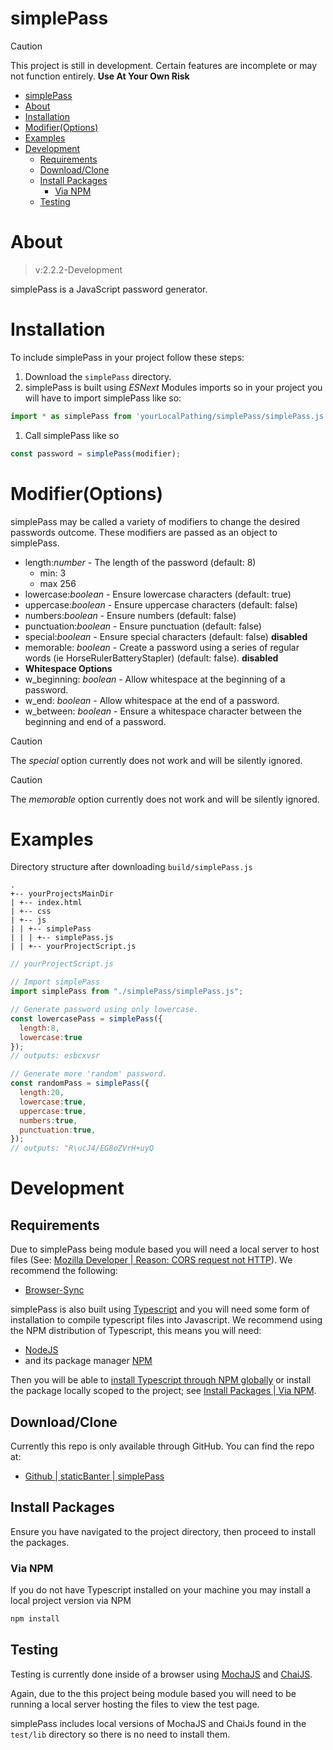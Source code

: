 simplePass
=

> [!CAUTION]
> This project is still in development. Certain features are incomplete or may not function entirely. **Use At Your Own Risk**

- [simplePass](#simplepass)
- [About](#about)
- [Installation](#installation)
- [Modifier(Options)](#modifieroptions)
- [Examples](#examples)
- [Development](#development)
  - [Requirements](#requirements)
  - [Download/Clone](#downloadclone)
  - [Install Packages](#install-packages)
    - [Via NPM](#via-npm)
  - [Testing](#testing)

# About

> v:2.2.2-Development

simplePass is a JavaScript password generator.

# Installation

To include simplePass in your project follow these steps:

1. Download the ```simplePass``` directory.
2. simplePass is built using *ESNext* Modules imports so in your project you will have to import simplePass like so:
```javascript
import * as simplePass from 'yourLocalPathing/simplePass/simplePass.js';
```
1. Call simplePass like so 
```javascript
const password = simplePass(modifier);
```

# Modifier(Options)

simplePass may be called a variety of modifiers to change the desired passwords outcome. These modifiers are passed as an object to simplePass.

* length:*number* - The length of the password (default: 8)
  * min: 3
  * max 256
* lowercase:*boolean* - Ensure lowercase characters (default: true)
* uppercase:*boolean* - Ensure uppercase characters (default: false)
* numbers:*boolean* - Ensure numbers (default: false)
* punctuation:*boolean* - Ensure punctuation (default: false)
* special:*boolean* - Ensure special characters (default: false) **disabled**
* memorable: *boolean* - Create a password using a series of regular words (ie HorseRulerBatteryStapler) (default: false). **disabled**
* **Whitespace Options**
* w_beginning: *boolean* - Allow whitespace at the beginning of a password.
* w_end: *boolean* - Allow whitespace at the end of a password.
* w_between: *boolean* - Ensure a whitespace character between the beginning and end of a password.

> [!CAUTION]
> The *special* option currently does not work and will be silently ignored.

> [!CAUTION]
> The *memorable* option currently does not work and will be silently ignored.

# Examples

Directory structure after downloading ```build/simplePass.js```

```
.
+-- yourProjectsMainDir
| +-- index.html
| +-- css
| +-- js
| | +-- simplePass
| | | +-- simplePass.js
| | +-- yourProjectScript.js
```

```javascript
// yourProjectScript.js

// Import simplePass
import simplePass from "./simplePass/simplePass.js";

// Generate password using only lowercase.
const lowercasePass = simplePass({
  length:8,
  lowercase:true
});
// outputs: esbcxvsr

// Generate more 'random' password.
const randomPass = simplePass({
  length:20,
  lowercase:true,
  uppercase:true,
  numbers:true,
  punctuation:true,
});
// outputs: "R\ucJ4/EG8oZVrH+uyQ

```

# Development

## Requirements

Due to simplePass being module based you will need a local server to host files (See: [Mozilla Developer | Reason: CORS request not HTTP](https://developer.mozilla.org/en-US/docs/Web/HTTP/CORS/Errors/CORSRequestNotHttp)). We recommend the following:
* [Browser-Sync](https://browsersync.io/)

simplePass is also built using [Typescript](https://www.typescriptlang.org/) and you will need some form of installation to compile typescript files into Javascript. We recommend using the NPM distribution of Typescript, this means you will need:
* [NodeJS](https://nodejs.org/en/)
* and its package manager [NPM](https://www.npmjs.com/)

Then you will be able to [install Typescript through NPM globally](https://www.npmjs.com/package/typescript#installing) or install the package locally scoped to the project; see [Install Packages | Via NPM](#via-npm).

## Download/Clone

Currently this repo is only available through GitHub. You can find the repo at:
* [Github | staticBanter | simplePass](https://github.com/staticBanter/simplePass)

## Install Packages

Ensure you have navigated to the project directory, then proceed to install the packages.

### Via NPM

If you do not have Typescript installed on your machine you may install a local project version via NPM

```javascript
npm install
```
## Testing

Testing is currently done inside of a browser using [MochaJS](https://mochajs.org/#running-mocha-in-the-browser) and [ChaiJS](https://www.chaijs.com/).

Again, due to the this project being module based you will need to be running a local server hosting the files to view the test page.

simplePass includes local versions of MochaJS and ChaiJs found in the ```test/lib``` directory so there is no need to install them.
